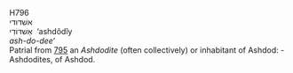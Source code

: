 <body>
  <p>H796<br>  אשׁדּודי  <br> אַשׁדּוֹדִי  ‎  ‘ashdôdı̂y  <br><i>ash-do-dee‘ </i><br>Patrial from <a href="h0795.htm">795</a>  an <i>Ashdodite</i> (often collectively) or inhabitant of Ashdod: - Ashdodites, of Ashdod.<br></p>
 </body>